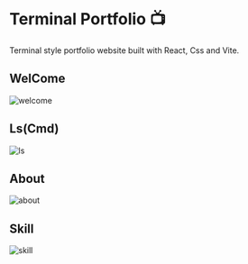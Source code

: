 # Terminal Portfolio 📺


Terminal style portfolio website built with React, Css and Vite.

## WelCome
![welcome](https://github.com/Copheles/terminal-portfolio/assets/61428497/113c7512-970d-4830-bc8c-64fe7af2ca7e)

## Ls(Cmd)
![ls](https://github.com/Copheles/terminal-portfolio/assets/61428497/4b16f10b-899f-43b7-ab49-07f4e48a615e)

## About
![about](https://github.com/Copheles/terminal-portfolio/assets/61428497/2231c36e-e950-4acd-957c-d5ea683cf1b3)

## Skill
![skill](https://github.com/Copheles/terminal-portfolio/assets/61428497/af514234-75c5-4fa1-8d34-c03b0a5df899)
